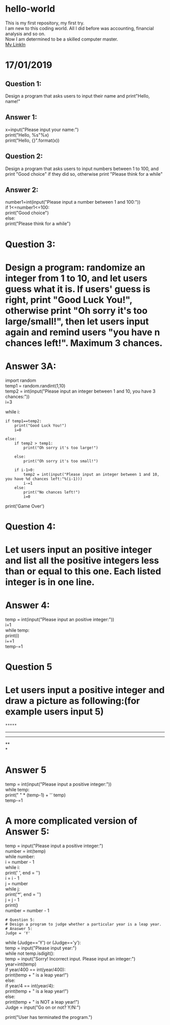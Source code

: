 # hello-world 
This is my first repository, my first try.   
I am new to this coding world. All I did before was accounting, financial analysis and so on.    
Now I am determined to be a skilled computer master.    
[My LinkIn](https://www.linkedin.com/in/jin-zhang-412b8516b/)

# 17/01/2019

## Question 1: 
Design a program that asks users to input their name and print"Hello, name!"
## Answer 1: 
x=input("Please input your name:")   
print("Hello, %s"%x)  
print("Hello, {}".format(x))   

## Question 2: 
Design a program that asks users to input numbers between 1 to 100, and print "Good choice" if they did so, otherwise print "Please think for a while"
## Answer 2: 
number1=int(input("Please input a number between 1 and 100:"))   
if 1<=number1<=100:   
print("Good choice")    
else:  
    print("Please think for a while")  

# Question 3: 
# Design a program: randomize an integer from 1 to 10, and let users guess what it is. If users' guess is right, print "Good Luck You!", otherwise print "Oh sorry it's too large/small!", then let users input again and remind users "you have n chances left!". Maximum 3 chances.
# Answer 3A:
import random   
temp1 = random.randint(1,10)   
temp2 = int(input("Please input an integer between 1 and 10, you have 3 chances:"))     
i=3     

while i:   

    if temp1==temp2:  
        print("Good Luck You!")   
        i=0   

    else:   
        if temp2 > temp1:   
            print("Oh sorry it's too large!")   
           
        else:   
            print("Oh sorry it's too small!")   
   
        if i-1>0:   
            temp2 = int(input("Please input an integer between 1 and 10, you have %d chances left:"%(i-1)))   
            i-=1   
        else:   
            print("No chances left!")   
            i=0   
print('Game Over')   

# Question 4:
# Let users input an positive integer and list all the positive integers less than or equal to this one. Each listed integer is in one line.
# Answer 4:
temp = int(input("Please input an positive integer:"))    
i=1    
while temp:   
    print(i)    
    i+=1   
    temp-=1   
    
# Question 5
# Let users input a positive integer and draw a picture as following:(for example users input 5)
    
    *****   
   ****   
  ***   
 **   
*   
# Answer 5
temp = int(input("Please input a positive integer:"))   
while temp:   
    print(" " * (temp-1) + '*'* temp)   
    temp-=1   
# A more complicated version of Answer 5:
temp = input("Please input a positive integer:")   
number = int(temp)   
while number:   
    i = number - 1   
    while i:</br>
        print(' ', end = '')   
        i = i - 1   
    j = number   
    while j:   
        print('*', end = '')   
        j = j - 1   
    print()   
    number = number - 1   
    
    # Question 5:
    # Design a program to judge whether a particular year is a leap year.
    # Anaswer 5:
    Judge = 'Y'
while (Judge=='Y') or (Judge=='y'):   
    temp = input("Please input year:")   
    while not temp.isdigit():   
        temp = input("Sorry! Incorrect input. Please input an integer:")   
    year=int(temp)   
    if year/400 == int(year/400):   
        print(temp + " is a leap year!")   
    else:   
        if year/4 == int(year/4):   
            print(temp + " is a leap year!")   
        else:   
            print(temp + " is NOT a leap year!")   
    Judge = input("Go on or not? Y/N:")   
    
print("User has terminated the program.")   

